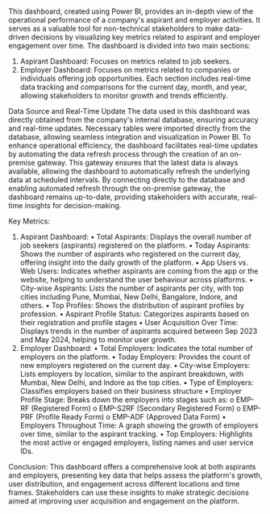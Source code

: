 # 
This dashboard, created using Power BI, provides an in-depth view of the operational performance of a company's aspirant and employer activities. It serves as a valuable tool for non-technical stakeholders to make data-driven decisions by visualizing key metrics related to aspirant and employer engagement over time.
The dashboard is divided into two main sections:
1.	Aspirant Dashboard: Focuses on metrics related to job seekers.
2.	Employer Dashboard: Focuses on metrics related to companies or individuals offering job opportunities.
Each section includes real-time data tracking and comparisons for the current day, month, and year, allowing stakeholders to monitor growth and trends efficiently.

Data Source and Real-Time Update
The data used in this dashboard was directly obtained from the company's internal database, ensuring accuracy and real-time updates. Necessary tables were imported directly from the database, allowing seamless integration and visualization in Power BI.
To enhance operational efficiency, the dashboard facilitates real-time updates by automating the data refresh process through the creation of an on-premise gateway. This gateway ensures that the latest data is always available, allowing the dashboard to automatically refresh the underlying data at scheduled intervals.
By connecting directly to the database and enabling automated refresh through the on-premise gateway, the dashboard remains up-to-date, providing stakeholders with accurate, real-time insights for decision-making.

Key Metrics:
1. Aspirant Dashboard:
•	Total Aspirants: Displays the overall number of job seekers (aspirants) registered on the platform.
•	Today Aspirants: Shows the number of aspirants who registered on the current day, offering insight into the daily growth of the platform.
•	App Users vs. Web Users: Indicates whether aspirants are coming from the app or the website, helping to understand the user behaviour across platforms.
•	City-wise Aspirants: Lists the number of aspirants per city, with top cities including Pune, Mumbai, New Delhi, Bangalore, Indore, and others.
•	Top Profiles: Shows the distribution of aspirant profiles by profession.
•	Aspirant Profile Status: Categorizes aspirants based on their registration and profile stages
•	User Acquisition Over Time: Displays trends in the number of aspirants acquired between Sep 2023 and May 2024, helping to monitor user growth.
2. Employer Dashboard:
•	Total Employers: Indicates the total number of employers on the platform.
•	Today Employers: Provides the count of new employers registered on the current day.
•	City-wise Employers: Lists employers by location, similar to the aspirant breakdown, with Mumbai, New Delhi, and Indore as the top cities.
•	Type of Employers: Classifies employers based on their business structure
•	Employer Profile Stage: Breaks down the employers into stages such as:
o	EMP-RF (Registered Form)
o	EMP-S2RF (Secondary Registered Form)
o	EMP-PRF (Profile Ready Form)
o	EMP-ADF (Approved Data Form)
•	Employers Throughout Time: A graph showing the growth of employers over time, similar to the aspirant tracking.
•	Top Employers: Highlights the most active or engaged employers, listing names and user service IDs.

Conclusion:
This dashboard offers a comprehensive look at both aspirants and employers, presenting key data that helps assess the platform's growth, user distribution, and engagement across different locations and time frames. Stakeholders can use these insights to make strategic decisions aimed at improving user acquisition and engagement on the platform.


